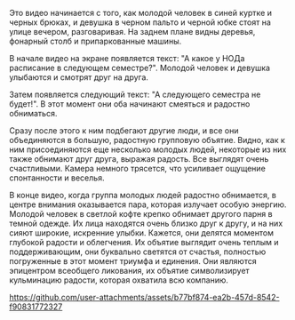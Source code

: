 Это видео начинается с того, как молодой человек в синей куртке и черных брюках, и девушка в черном пальто и черной юбке стоят на улице вечером, разговаривая. На заднем плане видны деревья, фонарный столб и припаркованные машины.

В начале видео на экране появляется текст: "А какое у НОДа расписание в следующем семестре?". Молодой человек и девушка улыбаются и смотрят друг на друга.

Затем появляется следующий текст: "А следующего семестра не будет!". В этот момент они оба начинают смеяться и радостно обниматься.

Сразу после этого к ним подбегают другие люди, и все они объединяются в большую, радостную групповую объятие. Видно, как к ним присоединяются еще несколько молодых людей, некоторые из них также обнимают друг друга, выражая радость. Все выглядят очень счастливыми. Камера немного трясется, что усиливает ощущение спонтанности и веселья.

В конце видео, когда группа молодых людей радостно обнимается, в центре внимания оказывается пара, которая излучает особую энергию. Молодой человек в светлой кофте крепко обнимает другого парня в темной одежде. Их лица находятся очень близко друг к другу, и на них сияют широкие, искренние улыбки. Кажется, они делятся моментом глубокой радости и облегчения. Их объятие выглядит очень теплым и поддерживающим, они буквально светятся от счастья, полностью погруженные в этот момент триумфа и единения. Они являются эпицентром всеобщего ликования, их объятие символизирует кульминацию радости, которая охватила всю компанию.

https://github.com/user-attachments/assets/b77bf874-ea2b-457d-8542-f90831772327

